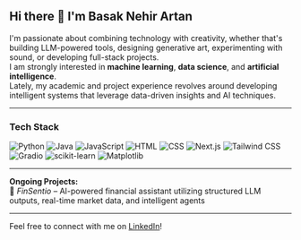 ## Hi there 👋 I'm Basak Nehir Artan

I'm passionate about combining technology with creativity, whether that's building LLM-powered tools, designing generative art, experimenting with sound, or developing full-stack projects.  
I am strongly interested in **machine learning**, **data science**, and **artificial intelligence**.  
Lately, my academic and project experience revolves around developing intelligent systems that leverage data-driven insights and AI techniques.  

---

### Tech Stack

![Python](https://img.shields.io/badge/-Python-3572A5?style=flat&logo=python)
![Java](https://img.shields.io/badge/-Java-007396?style=flat&logo=java)
![JavaScript](https://img.shields.io/badge/-JavaScript-F7DF1E?style=flat&logo=javascript)
![HTML](https://img.shields.io/badge/-HTML-E34F26?style=flat&logo=html5)
![CSS](https://img.shields.io/badge/-CSS-1572B6?style=flat&logo=css3)
![Next.js](https://img.shields.io/badge/-Next.js-000000?style=flat&logo=nextdotjs)
![Tailwind CSS](https://img.shields.io/badge/-Tailwind%20CSS-06B6D4?style=flat&logo=tailwindcss)
![Gradio](https://img.shields.io/badge/-Gradio-2563EB?style=flat&logo=gradio)
![scikit-learn](https://img.shields.io/badge/-scikit--learn-F7931E?style=flat&logo=scikit-learn)
![Matplotlib](https://img.shields.io/badge/-Matplotlib-11557C?style=flat&logo=matplotlib)


---

**Ongoing Projects:**  
🔹 *FinSentio* – AI-powered financial assistant utilizing structured LLM outputs, real-time market data, and intelligent agents  

---

Feel free to connect with me on [LinkedIn](https://www.linkedin.com/in/basaknehirartan/)!



